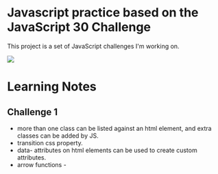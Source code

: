 # Javascript practice based on the JavaScript 30 Challenge

This project is a set of JavaScript challenges I'm working on.

![](https://javascript30.com/images/JS3-social-share.png)

# Learning Notes

## Challenge 1

- more than one class can be listed against an html element, and extra classes can be added by JS.
- transition css property.
- data- attributes on html elements can be used to create custom attributes.
- arrow functions - 
